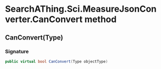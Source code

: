 # SearchAThing.Sci.MeasureJsonConverter.CanConvert method
## CanConvert(Type)
### Signature
```csharp
public virtual bool CanConvert(Type objectType)
```
